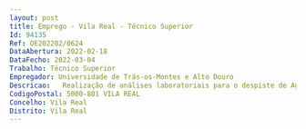 ```yaml
--- 
layout: post
title: Emprego - Vila Real - Técnico Superior
Id: 94135
Ref: OE202202/0624
DataAbertura: 2022-02-18
DataFecho: 2022-03-04
Trabalho: Técnico Superior
Empregador: Universidade de Trás-os-Montes e Alto Douro
Descricao:   Realização de análises laboratoriais para o despiste de Agentes Bióticos Nocivos à Floresta (ABN), como o Cancro Resinoso do Pinheiro (CRP), Nematode da Madeira do Pinheiro (NMP) e outros Agentes Bióticos Nocivos à Floresta, com possível recurso à biologia molecular    Manutenção de culturas vivas de fungos, importantes para os controlos nas análises e investigações a decorrer    Apresentação de propostas relativas aos trabalhos em curso e a outros que possam ser desenvolvidos no Laboratório de Fitossanidade Florestal.
CodigoPostal: 5000-801 VILA REAL
Concelho: Vila Real
Distrito: Vila Real
--- 
```

